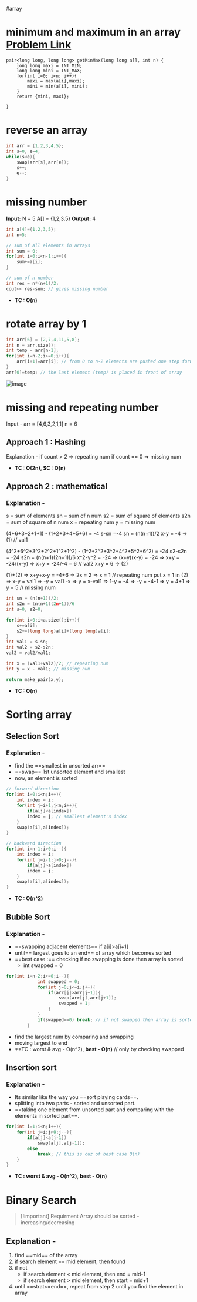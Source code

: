 #array
# minimum and maximum in an array [Problem Link](https://www.geeksforgeeks.org/problems/find-minimum-and-maximum-element-in-an-array4428/1)

```cpp:6e047d76-772f-4fc2-82e7-66db674238fa
pair<long long, long long> getMinMax(long long a[], int n) {
    long long maxi = INT_MIN;
    long long mini = INT_MAX;
    for(int i=0; i<n; i++){
        maxi = max(a[i],maxi);
        mini = min(a[i], mini);
    }
    return {mini, maxi};
    
}
```
# reverse an array 

```cpp
int arr = {1,2,3,4,5};
int s=0, e=4;
while(s<e){
	swap(arr[s],arr[e]);
	s++;
	e--;
}
```

# missing number
**Input:**
	N = 5
	A[] = {1,2,3,5}
**Output:** 4

```cpp
int a[4]={1,2,3,5};
int n=5;

// sum of all elements in arrays
int sum = 0;
for(int i=0;i<n-1;i++){
	sum+=a[i];
}

// sum of n number
int res = n*(n+1)/2;
cout<< res-sum; // gives missing number
```

- **TC : O(n)**
# rotate array by 1

```cpp
int arr[6] = [2,7,4,11,5,8];
int n = arr.size();
int temp = arr[n-1];
for(int i=n-2;i>=0;i++){
	arr[i+1]=arr[i]; // from 0 to n-2 elements are pushed one step forward
}
arr[0]=temp; // the last element (temp) is placed in front of array
```

![image](https://github.com/Sujithamathvini/DSA/assets/70484186/fb64e5db-ee4f-4a4b-9446-c32693304add)


# missing and repeating number

Input -
arr = [4,6,3,2,1,1]
n = 6
## Approach 1 : Hashing

Explanation -
if count > 2 => repeating num
if count == 0 => missing num

- **TC : O(2n), SC : O(n)**

## Approach 2 : mathematical
### Explanation -
s = sum of elements
sn = sum of n num
s2 = sum of square of elements
s2n = sum of square of n num
x = repeating num
y = missing num

(4+6+3+2+1+1) - (1+2+3+4+5+6) = -4
s-sn =-4
sn = (n(n+1))/2
x-y = -4 -> (1) // val1

(4^2+6^2+3^2+2^2+1^2+1^2) - (1^2+2^2+3^2+4^2+5^2+6^2) = -24
s2-s2n = -24
s2n = (n(n+1)(2n+1))/6
x^2-y^2 = -24 => (x+y)(x-y) = -24 => x+y = -24/(x-y) => x+y = -24/-4 = 6 // val2
x+y = 6 -> (2)

(1)+(2) => x+y+x-y = -4+6 => 2x = 2 => x = 1 // repeating num
put x = 1 in (2) => x-y = val1 => -y = val1 -x => y = x-val1
=> 1-y = -4 => -y = -4-1 => y = 4+1 => y = 5 // missing num

```cpp
int sn = (n(n+1))/2;
int s2n = (n(n+1)(2n+1))/6
int s=0, s2=0;

for(int i=0;i<a.size();i++){
	s+=a[i];
	s2+=(long long)a[i]+(long long)a[i];
}
int val1 = s-sn;
int val2 = s2-s2n;
val2 = val2/val1;

int x = (val1+val2)/2; // repeating num
int y = x - val1; // missing num

return make_pair(x,y);
```

- **TC : O(n)**

# Sorting array
## Selection Sort
### Explanation -
- find the ==smallest in unsorted arr==
- ==swap== 1st unsorted element and smallest
- now, an element is sorted
```cpp
// forward direction
for(int i=0;i<n;i++){
	int index = i;
	for(int j=i+1;j<n;i++){
		if(a[j]<a[index])
		index = j; // smallest element's index
	}
	swap(a[i],a[index]);
}

// backward direction
for(int i=n-1;i>0;i--){
	int index = i;
	for(int j=i-1;j>0;j--){
		if(a[j]>a[index])
		index = j;
	}
	swap(a[i],a[index]);
}
```
- **TC : O(n^2)**
## Bubble Sort
### Explanation -
 - ==swapping adjacent elements== if a[i]>a[i+1]
 - until== largest goes to an end== of array which becomes sorted
 - ==best case :== checking if no swapping is done then array is sorted
	 - int swapped = 0

```cpp
for(int i=n-2;i>=0;i--){
            int swapped = 0;
            for(int j=0;j<=i;j++){
                if(arr[j]>arr[j+1]){
                    swap(arr[j],arr[j+1]);
                    swapped = 1;
                }
            }
            if(swapped==0) break; // if not swapped then array is sorted and break loop
        }
```

- find the largest num by comparing and swapping
- moving largest to end
- **TC : worst & avg - O(n^2), **best - O(n)** // only by checking swapped

## Insertion sort
### Explanation -
 - Its similar like the way you ==sort playing cards==.
 - splitting into two parts - sorted and unsorted part.
 - ==taking one element from unsorted part and comparing with the elements in sorted part==.

```cpp
for(int i=1;i<n;i++){
	for(int j=i;j>0;j--){
		if(a[j]<a[j-1])
			swap(a[j],a[j-1]);
		else
			break; // this is cuz of best case O(n)
	}
}
```

- **TC : worst & avg - O(n^2)**, **best - O(n)**

# Binary Search

> [!important] Requirment
> Array should be sorted - increasing/decreasing

## Explanation -
1. find ==mid== of the array
2. if search element == mid element, then found
3. if not
	- if search element < mid element, then end = mid-1
	- if search element > mid element, then start = mid+1
4. until ==strat<=end==, repeat from step 2 until you find the element in array
